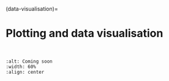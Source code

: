 (data-visualisation)=

# Plotting and data visualisation

<br>

```{image} /_static/coming_soon.png
:alt: Coming soon
:width: 60%
:align: center
```
